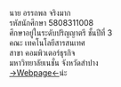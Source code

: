 <a>นาย อรรถพล  จริงมาก</a><br>
<a>รหัสนักศึกษา 5808311008</a><br>
<a>ศึกษาอยู่ในระดับปริญญาตรี ชั้นปีที่ 3<br>
<a>คณะ เทคโนโลยีสารสนเทศ</a><br>
<a>สาขา คอมพิวเตอร์ธุรกิจ</a><br>
<a>มหาวิทยาลัยเนชั่น จังหวัดสำปาง</a><br>
<a href="http://pittayatest.atwebpages.com/frame.php">->Webpage<-</a><a>น่ะ</a>
